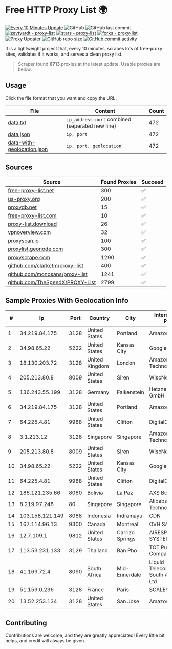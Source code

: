 
# Free HTTP Proxy List 🌍

[![Every 10 Minutes Update](https://github.com/mertguvencli/http-proxy-list/actions/workflows/main.yml/badge.svg?branch=main)](https://github.com/mertguvencli/http-proxy-list/actions/workflows/main.yml)
![GitHub](https://img.shields.io/github/license/mertguvencli/http-proxy-list)
![GitHub last commit](https://img.shields.io/github/last-commit/mertguvencli/http-proxy-list)
[![zevtyardt - proxy-list](https://img.shields.io/static/v1?label=zevtyardt&message=proxy-list&color=blue&logo=github)](https://github.com/zevtyardt/proxy-list "Go to GitHub repo")
[![stars - proxy-list](https://img.shields.io/github/stars/zevtyardt/proxy-list?style=social)](https://github.com/zevtyardt/proxy-list)
[![forks - proxy-list](https://img.shields.io/github/forks/zevtyardt/proxy-list?style=social)](https://github.com/zevtyardt/proxy-list)
[![Proxy Updater](https://github.com/zevtyardt/proxy-list/workflows/Proxy%20Updater/badge.svg)](https://github.com/zevtyardt/proxy-list/actions?query=workflow:"Proxy+Updater")
![GitHub repo size](https://img.shields.io/github/repo-size/zevtyardt/proxy-list)
[![GitHub commit activity](https://img.shields.io/github/commit-activity/m/zevtyardt/proxy-list?logo=commits)](https://github.com/zevtyardt/proxy-list/commits/main)

It is a lightweight project that, every 10 minutes, scrapes lots of free-proxy sites, validates if it works, and serves a clean proxy list.

> Scraper found **6713** proxies at the latest update. Usable proxies are below.

## Usage

Click the file format that you want and copy the URL.

|File|Content|Count|
|----|-------|-----|
|[data.txt](https://raw.githubusercontent.com/mertguvencli/http-proxy-list/main/proxy-list/data.txt)|`ip_address:port` combined (seperated new line)|472|
|[data.json](https://raw.githubusercontent.com/mertguvencli/http-proxy-list/main/proxy-list/data.json)|`ip, port`|472|
|[data-with-geolocation.json](https://raw.githubusercontent.com/mertguvencli/http-proxy-list/main/proxy-list/data-with-geolocation.json)|`ip, port, geolocation`|472|

## Sources

|Source|Found Proxies|Succeed|
|------|-------------|-------|
|[free-proxy-list.net](https://free-proxy-list.net)|300|✅|
|[us-proxy.org](https://www.us-proxy.org)|200|✅|
|[proxydb.net](http://proxydb.net)|15|✅|
|[free-proxy-list.com](https://free-proxy-list.com/?page=&port=&type%5B%5D=http&type%5B%5D=https&up_time=0&search=Search)|10|✅|
|[proxy-list.download](https://www.proxy-list.download/HTTP)|26|✅|
|[vpnoverview.com](https://vpnoverview.com/privacy/anonymous-browsing/free-proxy-servers)|32|✅|
|[proxyscan.io](https://www.proxyscan.io)|100|✅|
|[proxylist.geonode.com](https://proxylist.geonode.com/api/proxy-list?limit=300&page=1&sort_by=lastChecked&sort_type=desc&protocols=http,https)|300|✅|
|[proxyscrape.com](https://api.proxyscrape.com/v2/?request=displayproxies&protocol=http&timeout=10000&country=all&ssl=all&anonymity=all)|1290|✅|
|[github.com/clarketm/proxy-list](https://raw.githubusercontent.com/clarketm/proxy-list/master/proxy-list-raw.txt)|400|✅|
|[github.com/monosans/proxy-list](https://raw.githubusercontent.com/monosans/proxy-list/main/proxies/http.txt)|1241|✅|
|[github.com/TheSpeedX/PROXY-List](https://raw.githubusercontent.com/TheSpeedX/PROXY-List/master/http.txt)|2799|✅|


## Sample Proxies With Geolocation Info

|#|Ip|Port|Country|City|Internet Service Provider|
|-|--|----|-------|----|-------------------------|
|1|34.219.84.175|3128|United States|Portland|Amazon.com, Inc.|
|2|34.98.65.22|5222|United States|Kansas City|Google LLC|
|3|18.130.203.72|3128|United Kingdom|London|Amazon Technologies Inc.|
|4|205.213.80.8|8009|United States|Siren|WiscNet|
|5|136.243.55.199|3128|Germany|Falkenstein|Hetzner Online GmbH|
|6|34.219.84.175|3128|United States|Portland|Amazon.com, Inc.|
|7|64.225.4.81|9988|United States|Clifton|DigitalOcean, LLC|
|8|3.1.213.12|3128|Singapore|Singapore|Amazon Technologies Inc.|
|9|205.213.80.8|8009|United States|Siren|WiscNet|
|10|34.98.65.22|5222|United States|Kansas City|Google LLC|
|11|64.225.4.81|9988|United States|Clifton|DigitalOcean, LLC|
|12|186.121.235.66|8080|Bolivia|La Paz|AXS Bolivia S. A.|
|13|8.219.97.248|80|Singapore|Singapore|Alibaba (US) Technology Co., Ltd.|
|14|103.158.121.149|8088|Indonesia|Indramayu|CDN|
|15|167.114.96.13|9300|Canada|Montreal|OVH SAS|
|16|12.7.109.1|9812|United States|Carrizo Springs|AIRESPRING-ADT SYSTEMS, INC.|
|17|113.53.231.133|3129|Thailand|Ban Pho|TOT Public Company Limited|
|18|41.169.72.4|8090|South Africa|Mid-Ennerdale|Liquid Telecommunications South Africa (Pty) Ltd|
|19|51.159.0.236|3128|France|Paris|SCALEWAY|
|20|13.52.253.134|3128|United States|San Jose|Amazon.com, Inc.|



## Contributing

Contributions are welcome, and they are greatly appreciated! Every
little bit helps, and credit will always be given.


